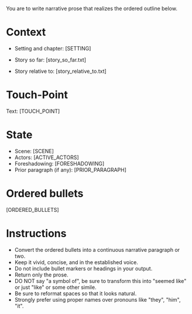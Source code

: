 You are to write narrative prose that realizes the ordered outline below.

Context
=======
- Setting and chapter:
[SETTING]

- Story so far:
[story_so_far.txt]

- Story relative to:
[story_relative_to.txt]

Touch-Point
===========
Text: [TOUCH_POINT]

State
=====
- Scene: [SCENE]
- Actors: [ACTIVE_ACTORS]
- Foreshadowing: [FORESHADOWING]
- Prior paragraph (if any): [PRIOR_PARAGRAPH]

Ordered bullets
===============
[ORDERED_BULLETS]

Instructions
============
- Convert the ordered bullets into a continuous narrative paragraph or two.
- Keep it vivid, concise, and in the established voice.
- Do not include bullet markers or headings in your output.
- Return only the prose.
- DO NOT say "a symbol of", be sure to transform this into "seemed like" or just "like" or some other simile.
- Be sure to reformat spaces so that it looks natural.
- Strongly prefer using proper names over pronouns like "they", "him", "it".
